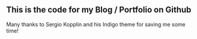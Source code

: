 <h2>This is the code for my Blog / Portfolio on Github</h2>
<p>Many thanks to Sergio Kopplin and his Indigo theme for saving me some time!</p>
